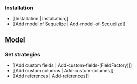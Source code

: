 ### Installation
* [[Installation | Installation]]
* [[Add model of Sequelize | Add-model-of-Sequelize]]

## Model
### Set strategies
* [[Add custom fields | Add-custom-fields-(FieldFactory)]]
* [[Add custom columns | Add-custom-columns]]
* [[Add references | Add-references]]

